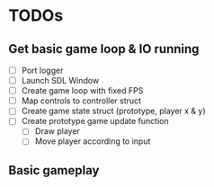# TODOs
## Get basic game loop & IO running
 - [ ] Port logger
 - [ ] Launch SDL Window
 - [ ] Create game loop with fixed FPS
 - [ ] Map controls to controller struct
 - [ ] Create game state struct (prototype, player x & y)
 - [ ] Create prototype game update function
    - [ ] Draw player
    - [ ] Move player according to input

## Basic gameplay
